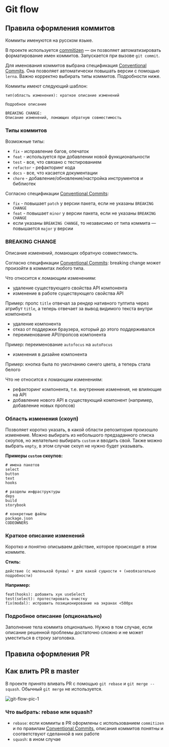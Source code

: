# Git flow

## Правила оформления коммитов

Коммиты именуются на русском языке.

В проекте используется [commitizen](http://commitizen.github.io/cz-cli/) — он позволяет автоматизировать форматирование имен коммитов. Запускается при вызове `git commit`.

Для именования коммитов выбрана спецификация [Conventional Commits](https://www.conventionalcommits.org/en/v1.0.0/). Она позволяет автоматически повышать версии с помощью `lerna`. Важно корректно выбирать типы коммитов. Подробности ниже.

Коммиты имеют следующий шаблон:

```
тип(область изменения): краткое описание изменений

Подробное описание

BREAKING CHANGE:
Описание изменений, ломающих обратную совместимость
```

### Типы коммитов

Возможные типы:

- `fix` - исправление багов, опечаток
- `feat` - используется при добавлении новой функциональности
- `test` - все, что связано с тестированием
- `refactor` - рефакторинг кода
- `docs` - все, что касается документации
- `chore` - добавление/обновление/настройка инструментов и библиотек

Согласно спецификации [Conventional Commits](https://www.conventionalcommits.org/en/v1.0.0/):

- `fix` - повышает `patch` у версии пакета, если не указаны `BREAKING CHANGE`
- `feat` - повышает `minor` у версии пакета, если не указаны `BREAKING CHANGE`
- если указаны `BREAKING CHANGE`, то независимо от типа коммита — повышается `major` у версии

### BREAKING CHANGE

Описание изменений, ломающих обратную совместимость.

Согласно спецификации [Conventional Commits](https://www.conventionalcommits.org/en/v1.0.0/):
breaking change может произойти в коммитах любого типа.

Что относится к ломающим изменениям:

- удаление существующего свойства API компонента
- изменение в работе существующего свойства API

Пример: пропс `title` отвечал за рендер нативного тултипа через атрибут `title`, а теперь отвечает за вывод видимого текста внутри компонента

- удаление компонента
- отказ от поддержки браузера, который до этого поддерживался
- переименование API/пропсов компонента

Пример: переименование `autofocus` на `autoFocus`

- изменения в дизайне компонента

Пример: кнопка была по умолчанию синего цвета, а теперь стала белого

Что не относится к ломающим изменениям:

- рефакторинг компонента, т.е. внутренние изменения, не влияющие на API
- добавление нового API в существующий компонент (например, добавление новых пропсов)

### Область изменения (скоуп)

Позволяет коротко указать, в какой области репозитория произошло изменение.
Можно выбирать из небольшого предзаданного списка скоупов, но желательно выбирать `custom` и вводить свой.
Также можно выбрать `empty`, в этом случае скоуп не нужно будет указывать.

**Примеры `custom` скоупов:**

```
# имена пакетов
select
button
text
hooks

# разделы инфраструктуры
deps
build
storybook

# конкретные файлы
package.json
CODEOWNERS
```

### Краткое описание изменений

Коротко и понятно описываем действие, которое происходит в этом коммите.

**Стиль:**

```
действие (с маленькой буквы) + для какой сущности + (необязательно подробности)
```

**Например:**

```
feat(hooks): добавить хук useSelect
test(select): протестировать очистку
fix(modal): исправить позиционирование на экранах <500px
```

### Подробное описание (опционально)

Заполнение тела коммита опционально. Нужно в том случае, если описание решенной проблемы достаточно сложно и не может уместиться в строку заголовка.

## Правила оформления PR

## Как влить PR в master

В проекте принято вливать PR с помощью `git rebase` и `git merge --squash`. Обычный `git merge` не используется.

![git-flow-pic-1](static/git-flow/git-flow-pic-1.png)

### Что выбрать: rebase или squash?

- `rebase`: если коммиты в PR оформлены с использованием `commitizen` и по правилам [Conventional Commits](https://www.conventionalcommits.org/en/v1.0.0/#summary), описания коммитов понятны и соответствуют сделанной в них работе
- `squash`: в ином случае
